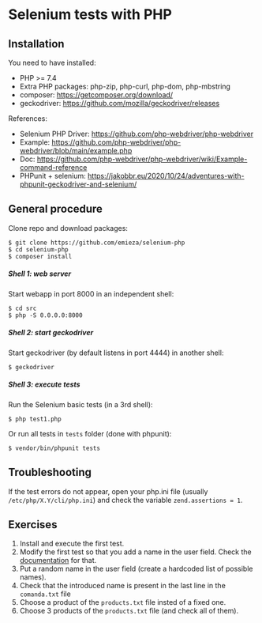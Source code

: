 # Selenium tests with PHP


## Installation

You need to have installed:
  * PHP >= 7.4
  * Extra PHP packages: php-zip, php-curl, php-dom, php-mbstring
  * composer: https://getcomposer.org/download/
  * geckodriver: https://github.com/mozilla/geckodriver/releases

References:
  * Selenium PHP Driver: https://github.com/php-webdriver/php-webdriver
  * Example: https://github.com/php-webdriver/php-webdriver/blob/main/example.php
  * Doc: https://github.com/php-webdriver/php-webdriver/wiki/Example-command-reference
  * PHPunit + selenium: https://jakobbr.eu/2020/10/24/adventures-with-phpunit-geckodriver-and-selenium/


## General procedure

Clone repo and download packages:

    $ git clone https://github.com/emieza/selenium-php
    $ cd selenium-php
    $ composer install

##### Shell 1: web server
Start webapp in port 8000 in an independent shell:

    $ cd src
    $ php -S 0.0.0.0:8000

##### Shell 2: start geckodriver
Start geckodriver (by default listens in port 4444) in another shell:

    $ geckodriver

##### Shell 3: execute tests
Run the Selenium basic tests (in a 3rd shell):

    $ php test1.php

Or run all tests in ``tests`` folder (done with phpunit):

    $ vendor/bin/phpunit tests


## Troubleshooting

If the test errors do not appear, open your php.ini file (usually ``/etc/php/X.Y/cli/php.ini``) and check the variable ``zend.assertions = 1``.


## Exercises

  1. Install and execute the first test.
  2. Modify the first test so that you add a name in the user field. Check the [documentation](https://github.com/php-webdriver/php-webdriver/wiki/Example-command-reference) for that.
  3. Put a random name in the user field (create a hardcoded list of possible names).
  4. Check that the introduced name is present in the last line in the ``comanda.txt`` file
  5. Choose a product of the ``products.txt`` file insted of a fixed one.
  6. Choose 3 products of the ``products.txt`` file (and check all of them).

